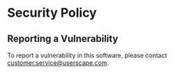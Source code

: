 # Security Policy

## Reporting a Vulnerability

To report a vulnerability in this software, please contact customer.service@userscape.com. 
